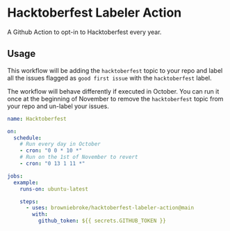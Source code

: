 # Hacktoberfest Labeler Action

A Github Action to opt-in to Hacktoberfest every year.

## Usage

This workflow will be adding the `hacktoberfest` topic to your repo and label all the issues flagged as `good first issue` with the `hacktoberfest` label. 

The workflow will behave differently if executed in October. You can run it once at the beginning of November to remove the `hacktoberfest` topic from your repo and un-label your issues.


```yaml
name: Hacktoberfest

on:
  schedule:
    # Run every day in October
    - cron: "0 0 * 10 *"
    # Run on the 1st of November to revert
    - cron: "0 13 1 11 *"

jobs:
  example:
    runs-on: ubuntu-latest

    steps:
      - uses: browniebroke/hacktoberfest-labeler-action@main
        with:
          github_token: ${{ secrets.GITHUB_TOKEN }}
```
